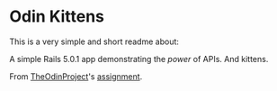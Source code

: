 # Odin Kittens
This is a very simple and short readme about:

A simple Rails 5.0.1 app demonstrating the *power* of APIs. 
And kittens.

From
[TheOdinProject](www.theodinproject.com/)'s [assignment](http://www.theodinproject.com/courses/ruby-on-rails/lessons/apis?ref=lnav).
